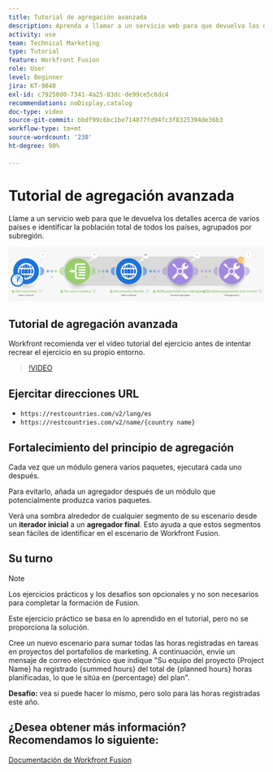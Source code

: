 ```yaml
---
title: Tutorial de agregación avanzada
description: Aprenda a llamar a un servicio web para que devuelva los detalles acerca de varios países e identificar la población, agrupada por subregión, todo en  [!DNL Adobe Workfront Fusion].
activity: use
team: Technical Marketing
type: Tutorial
feature: Workfront Fusion
role: User
level: Beginner
jira: KT-9040
exl-id: c79250d0-7341-4a25-83dc-de99ce5c6dc4
recommendations: noDisplay,catalog
doc-type: video
source-git-commit: bbdf99c6bc1be714077fd94fc3f8325394de36b3
workflow-type: tm+mt
source-wordcount: '238'
ht-degree: 90%

---
```


# Tutorial de agregación avanzada

Llame a un servicio web para que le devuelva los detalles acerca de varios países e identificar la población total de todos los países, agrupados por subregión.

![Una imagen del escenario de Fusion](assets/iteration-and-aggregation-3.png)

## Tutorial de agregación avanzada

Workfront recomienda ver el vídeo tutorial del ejercicio antes de intentar recrear el ejercicio en su propio entorno.

>[!VIDEO](https://video.tv.adobe.com/v/3417302/?quality=12&learn=on&enablevpops=1&captions=spa)

## Ejercitar direcciones URL

* `https://restcountries.com/v2/lang/es`
* `https://restcountries.com/v2/name/{country name}`



## Fortalecimiento del principio de agregación

Cada vez que un módulo genera varios paquetes, ejecutará cada uno después.

Para evitarlo, añada un agregador después de un módulo que potencialmente produzca varios paquetes.

Verá una sombra alrededor de cualquier segmento de su escenario desde un **iterador inicial** a un **agregador final**. Esto ayuda a que estos segmentos sean fáciles de identificar en el escenario de Workfront Fusion.

## Su turno

>[!NOTE]
>
>Los ejercicios prácticos y los desafíos son opcionales y no son necesarios para completar la formación de Fusion.

Este ejercicio práctico se basa en lo aprendido en el tutorial, pero no se proporciona la solución.

Cree un nuevo escenario para sumar todas las horas registradas en tareas en proyectos del portafolios de marketing. A continuación, envíe un mensaje de correo electrónico que indique &quot;Su equipo del proyecto {Project Name} ha registrado {summed hours} del total de {planned hours} horas planificadas, lo que le sitúa en {percentage} del plan&quot;.

**Desafío:** vea si puede hacer lo mismo, pero solo para las horas registradas este año.

## ¿Desea obtener más información? Recomendamos lo siguiente:

[Documentación de Workfront Fusion](https://experienceleague.adobe.com/es/docs/workfront-fusion/using/get-started-with-fusion/understand-workfront-fusion/workfront-fusion-overview)
